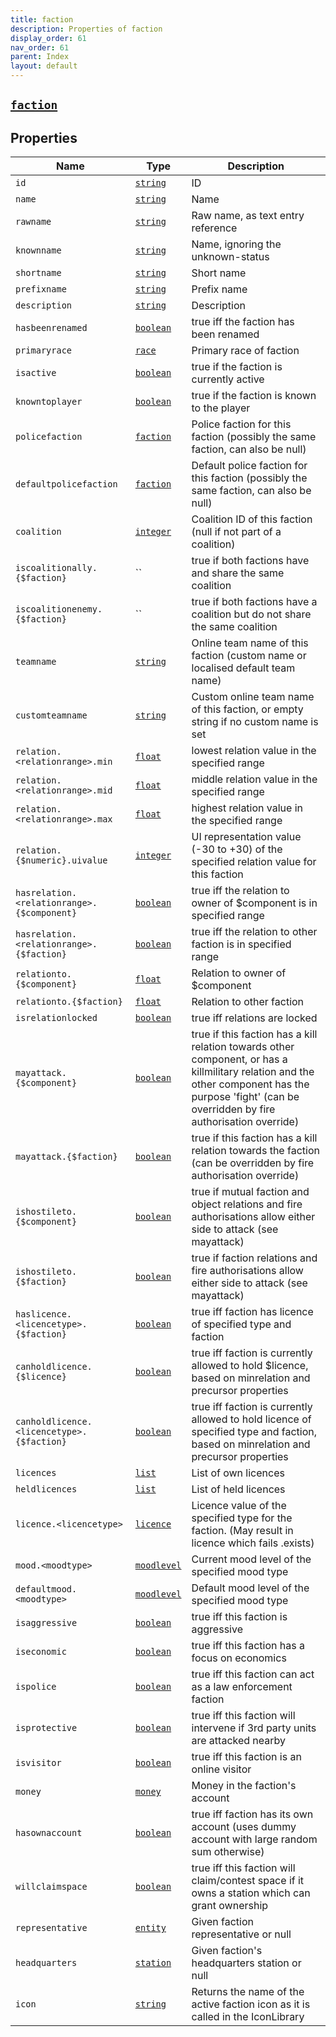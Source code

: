 ```yaml
---
title: faction
description: Properties of faction
display_order: 61
nav_order: 61
parent: Index
layout: default
---
```


##  [`faction`](./faction.html) 


## Properties

| Name | Type | Description |
|------|------|-------------|
| `id` | [`string`](./string.html) | ID |
| `name` | [`string`](./string.html) | Name |
| `rawname` | [`string`](./string.html) | Raw name, as text entry reference |
| `knownname` | [`string`](./string.html) | Name, ignoring the unknown-status |
| `shortname` | [`string`](./string.html) | Short name |
| `prefixname` | [`string`](./string.html) | Prefix name |
| `description` | [`string`](./string.html) | Description |
| `hasbeenrenamed` | [`boolean`](./boolean.html) | true iff the faction has been renamed |
| `primaryrace` | [`race`](./race.html) | Primary race of faction |
| `isactive` | [`boolean`](./boolean.html) | true if the faction is currently active |
| `knowntoplayer` | [`boolean`](./boolean.html) | true if the faction is known to the player |
| `policefaction` | [`faction`](./faction.html) | Police faction for this faction (possibly the same faction, can also be null) |
| `defaultpolicefaction` | [`faction`](./faction.html) | Default police faction for this faction (possibly the same faction, can also be null) |
| `coalition` | [`integer`](./integer.html) | Coalition ID of this faction (null if not part of a coalition) |
| `iscoalitionally.{$faction}` | `` | true if both factions have and share the same coalition |
| `iscoalitionenemy.{$faction}` | `` | true if both factions have a coalition but do not share the same coalition |
| `teamname` | [`string`](./string.html) | Online team name of this faction (custom name or localised default team name) |
| `customteamname` | [`string`](./string.html) | Custom online team name of this faction, or empty string if no custom name is set |
| `relation.<relationrange>.min` | [`float`](./float.html) | lowest relation value in the specified range |
| `relation.<relationrange>.mid` | [`float`](./float.html) | middle relation value in the specified range |
| `relation.<relationrange>.max` | [`float`](./float.html) | highest relation value in the specified range |
| `relation.{$numeric}.uivalue` | [`integer`](./integer.html) | UI representation value (-30 to +30) of the specified relation value for this faction |
| `hasrelation.<relationrange>.{$component}` | [`boolean`](./boolean.html) | true iff the relation to owner of $component is in specified range |
| `hasrelation.<relationrange>.{$faction}` | [`boolean`](./boolean.html) | true iff the relation to other faction is in specified range |
| `relationto.{$component}` | [`float`](./float.html) | Relation to owner of $component |
| `relationto.{$faction}` | [`float`](./float.html) | Relation to other faction |
| `isrelationlocked` | [`boolean`](./boolean.html) | true iff relations are locked |
| `mayattack.{$component}` | [`boolean`](./boolean.html) | true if this faction has a kill relation towards other component, or has a killmilitary relation and the other component has the purpose 'fight' (can be overridden by fire authorisation override) |
| `mayattack.{$faction}` | [`boolean`](./boolean.html) | true if this faction has a kill relation towards the faction (can be overridden by fire authorisation override) |
| `ishostileto.{$component}` | [`boolean`](./boolean.html) | true if mutual faction and object relations and fire authorisations allow either side to attack (see mayattack) |
| `ishostileto.{$faction}` | [`boolean`](./boolean.html) | true if faction relations and fire authorisations allow either side to attack (see mayattack) |
| `haslicence.<licencetype>.{$faction}` | [`boolean`](./boolean.html) | true iff faction has licence of specified type and faction |
| `canholdlicence.{$licence}` | [`boolean`](./boolean.html) | true iff faction is currently allowed to hold $licence, based on minrelation and precursor properties |
| `canholdlicence.<licencetype>.{$faction}` | [`boolean`](./boolean.html) | true iff faction is currently allowed to hold licence of specified type and faction, based on minrelation and precursor properties |
| `licences` | [`list`](./list.html) | List of own licences |
| `heldlicences` | [`list`](./list.html) | List of held licences |
| `licence.<licencetype>` | [`licence`](./licence.html) | Licence value of the specified type for the faction. (May result in licence which fails .exists) |
| `mood.<moodtype>` | [`moodlevel`](./moodlevel.html) | Current mood level of the specified mood type |
| `defaultmood.<moodtype>` | [`moodlevel`](./moodlevel.html) | Default mood level of the specified mood type |
| `isaggressive` | [`boolean`](./boolean.html) | true iff this faction is aggressive |
| `iseconomic` | [`boolean`](./boolean.html) | true iff this faction has a focus on economics |
| `ispolice` | [`boolean`](./boolean.html) | true iff this faction can act as a law enforcement faction |
| `isprotective` | [`boolean`](./boolean.html) | true iff this faction will intervene if 3rd party units are attacked nearby |
| `isvisitor` | [`boolean`](./boolean.html) | true iff this faction is an online visitor |
| `money` | [`money`](./money.html) | Money in the faction's account |
| `hasownaccount` | [`boolean`](./boolean.html) | true iff faction has its own account (uses dummy account with large random sum otherwise) |
| `willclaimspace` | [`boolean`](./boolean.html) | true iff this faction will claim/contest space if it owns a station which can grant ownership |
| `representative` | [`entity`](./entity.html) | Given faction representative or null |
| `headquarters` | [`station`](./station.html) | Given faction's headquarters station or null |
| `icon` | [`string`](./string.html) | Returns the name of the active faction icon as it is called in the IconLibrary |



